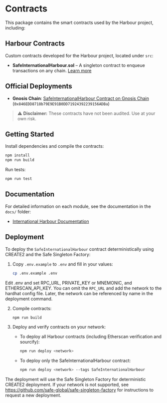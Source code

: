 # Contracts

This package contains the smart contracts used by the Harbour project, including:

## Harbour Contracts

Custom contracts developed for the Harbour project, located under `src`:

- **SafeInternationalHarbour.sol** – A singleton contract to enqueue transactions on any chain. [Learn more](docs/international-harbour.md)

## Official Deployments

- **Gnosis Chain**: [SafeInternationalHarbour Contract on Gnosis Chain](https://gnosisscan.io/address/0x846EDD8718b79E9E91B0DD71924392239156ADBa) (`0x846EDD8718b79E9E91B0DD71924392239156ADBa`)

> ⚠️ **Disclaimer:** These contracts have not been audited. Use at your own risk.

## Getting Started

Install dependencies and compile the contracts:

```bash
npm install
npm run build
```

Run tests:

```bash
npm run test
```

## Documentation

For detailed information on each module, see the documentation in the `docs/` folder:

- [International Harbour Documentation](docs/international-harbour.md)

## Deployment

To deploy the `SafeInternationalHarbour` contract deterministically using CREATE2 and the Safe Singleton Factory:

1. Copy `.env.example` to `.env` and fill in your values:

   ```bash
   cp .env.example .env
   ```

Edit .env and set RPC_URL, PRIVATE_KEY or MNEMONIC, and ETHERSCAN_API_KEY. You can omit the `RPC_URL` and add the network to the hardhat config file. Later, the network can be referenced by name in the deployment command.

2. Compile contracts:

   ```bash
   npm run build
   ```

3. Deploy and verify contracts on your network:
   - To deploy all Harbour contracts (including Etherscan verification and sourcify):
     ```bash
     npm run deploy <network>
     ```
   - To deploy only the SafeInternationalHarbour contract:
     ```bash
     npm run deploy <network> --tags SafeInternationalHarbour
     ```

The deployment will use the Safe Singleton Factory for deterministic CREATE2 deployment. If your network is not supported, see https://github.com/safe-global/safe-singleton-factory for instructions to request a new deployment.
